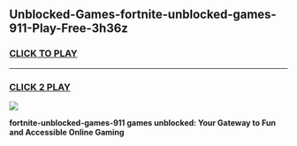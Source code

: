 
## Unblocked-Games-fortnite-unblocked-games-911-Play-Free-3h36z
<h3>
<a href="https://premium76.site?title=fortnite-unblocked-games-911&ref=09A">CLICK TO PLAY</a></h3>
<hr>

<h3>
<a href="https://premium76.site?title=fortnite-unblocked-games-911&ref=09A">CLICK 2 PLAY</a>
  
</h3>

<a href="https://premium76.site?title=fortnite-unblocked-games-911&ref=09A"><img src="https://clearcache.store/games.png"></a>


**fortnite-unblocked-games-911 games unblocked: Your Gateway to Fun and Accessible Online Gaming**
